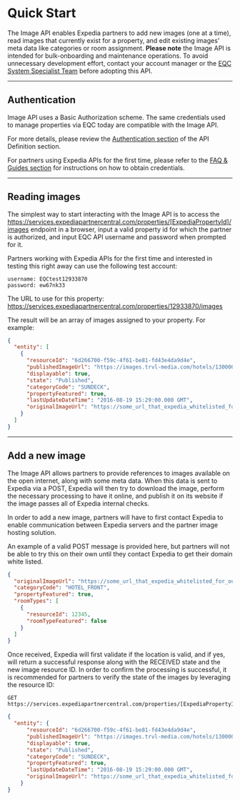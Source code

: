 # Quick Start
The Image API enables Expedia partners to add new images (one at a time), read images that currently exist for a property, and edit existing images' meta data like categories or room assignment.
**Please note** the Image API is intended for bulk-onboarding and maintenance operations. To avoid unnecessary development effort, contact your account manager or the [EQC System Specialist Team](mailto:eqcss@expedia.com?subject=Approval%20to%20use%20Image%20API) before adopting this API.

----

## Authentication
Image API uses a Basic Authorization scheme. The same credentials used to manage properties via EQC today are compatible with the Image API. 

For more details, please review the [Authentication section](reference.html#authentication) of the API Definition section.

For partners using Expedia APIs for the first time, please refer to the [FAQ & Guides section](guides.html#howtogetstarted) for instructions on how to obtain credentials.

----

## Reading images
The simplest way to start interacting with the Image API is to access the 
<https://services.expediapartnercentral.com/properties/[ExpediaPropertyId]/images> endpoint in a browser, input a valid property id for which the partner is authorized, and input EQC API username and password when prompted for it.

Partners working with Expedia APIs for the first time and interested in testing this right away can use the following test account:
```
username: EQCtest12933870
password: ew67nk33
```
The URL to use for this property: <https://services.expediapartnercentral.com/properties/12933870/images>

The result will be an array of images assigned to your property. For example:
```JSON
{
  "entity": [
    {
      "resourceId": "6d266700-f59c-4f61-be81-fd43e4da9d4e",
      "publishedImageUrl": "https://images.trvl-media.com/hotels/13000000/12940000/12933900/12933870/6d266700_b.jpg",
      "displayable": true,
      "state": "Published",
      "categoryCode": "SUNDECK",
      "propertyFeatured": true,
      "lastUpdateDateTime": "2016-08-19 15:29:00.000 GMT",
      "originalImageUrl": "https://some_url_that_expedia_whitelisted_for_our_partner.com/highresimage.jpg"
    }
  ]
}
```

----

## Add a new image
The Image API allows partners to provide references to images available on the open internet, along with some meta data. When this data is sent to Expedia via a POST, Expedia will then try to download the image, perform the necessary processing to have it online, and publish it on its website if the image passes all of Expedia internal checks.

In order to add a new image, partners will have to first contact Expedia to enable communication between Expedia servers and the partner image hosting solution.

An example of a valid POST message is provided here, but partners will not be able to try this on their own until they contact Expedia to get their domain white listed.

```JSON
{
  "originalImageUrl": "https://some_url_that_expedia_whitelisted_for_our_partner.com/highresimage.jpg",
  "categoryCode": "HOTEL_FRONT",
  "propertyFeatured": true,
  "roomTypes": [
    {
      "resourceId": 12345,
      "roomTypeFeatured": false
    }
  ]
}
```
Once received, Expedia will first validate if the location is valid, and if yes, will return a successful response along with the RECEIVED state and the new image resource ID. In order to confirm the processing is successful, it is recommended for partners to verify the state of the images by leveraging the resource ID:
```
GET https://services.expediapartnercentral.com/properties/[ExpediaPropertyId]/images/[ImageResourceId]
```

```JSON
{
  "entity": {
      "resourceId": "6d266700-f59c-4f61-be81-fd43e4da9d4e",
      "publishedImageUrl": "https://images.trvl-media.com/hotels/13000000/12940000/12933900/12933870/6d266700_b.jpg",
      "displayable": true,
      "state": "Published",
      "categoryCode": "SUNDECK",
      "propertyFeatured": true,
      "lastUpdateDateTime": "2016-08-19 15:29:00.000 GMT",
      "originalImageUrl": "https://some_url_that_expedia_whitelisted_for_our_partner.com/highresimage.jpg"
    }
}
```
